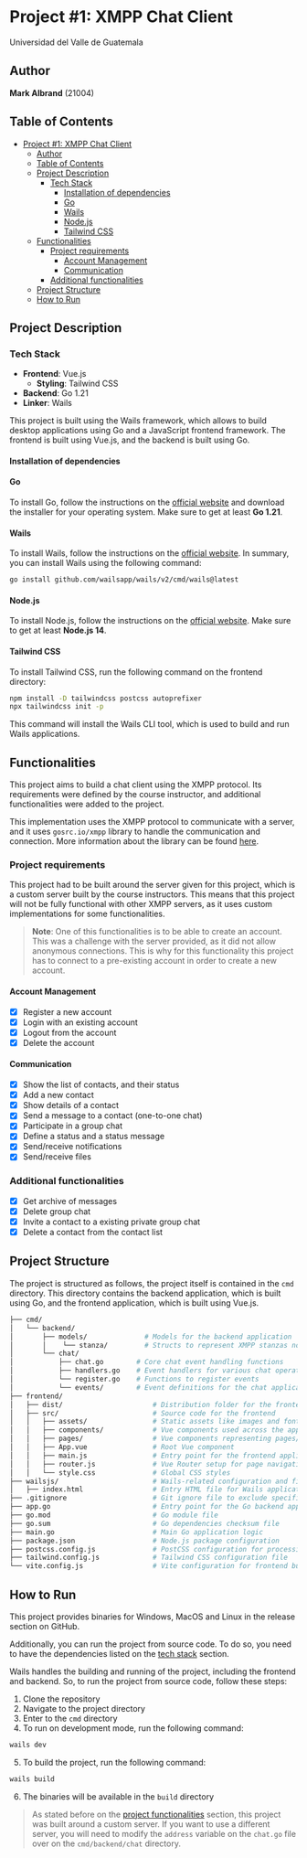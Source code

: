 # Project #1: XMPP Chat Client

Universidad del Valle de Guatemala

## Author

**Mark Albrand** (21004)

## Table of Contents

- [Project #1: XMPP Chat Client](#project-1-xmpp-chat-client)
  - [Author](#author)
  - [Table of Contents](#table-of-contents)
  - [Project Description](#project-description)
    - [Tech Stack](#tech-stack)
      - [Installation of dependencies](#installation-of-dependencies)
      - [Go](#go)
      - [Wails](#wails)
      - [Node.js](#nodejs)
      - [Tailwind CSS](#tailwind-css)
  - [Functionalities](#functionalities)
    - [Project requirements](#project-requirements)
      - [Account Management](#account-management)
      - [Communication](#communication)
    - [Additional functionalities](#additional-functionalities)
  - [Project Structure](#project-structure)
  - [How to Run](#how-to-run)

## Project Description

### Tech Stack

- **Frontend**: Vue.js
  - **Styling**: Tailwind CSS
- **Backend**: Go 1.21
- **Linker**: Wails

This project is built using the Wails framework, which allows to build desktop applications using Go and a JavaScript frontend framework. The frontend is built using Vue.js, and the backend is built using Go.

#### Installation of dependencies

#### Go

To install Go, follow the instructions on the [official website](https://golang.org/doc/install) and download the installer for your operating system. Make sure to get at least **Go 1.21**.

#### Wails

To install Wails, follow the instructions on the [official website](https://wails.io/docs/gettingstarted/installation). In summary, you can install Wails using the following command:

```bash
go install github.com/wailsapp/wails/v2/cmd/wails@latest
```

#### Node.js

To install Node.js, follow the instructions on the [official website](https://nodejs.org/en/download/). Make sure to get at least **Node.js 14**.

#### Tailwind CSS

To install Tailwind CSS, run the following command on the frontend directory:

```bash
npm install -D tailwindcss postcss autoprefixer
npx tailwindcss init -p
```

This command will install the Wails CLI tool, which is used to build and run Wails applications.

## Functionalities

This project aims to build a chat client using the XMPP protocol. Its requirements were defined by the course instructor, and additional functionalities were added to the project.

This implementation uses the XMPP protocol to communicate with a server, and it uses `gosrc.io/xmpp` library to handle the communication and connection. More information about the library can be found [here](https://pkg.go.dev/gosrc.io/xmpp).

### Project requirements

This project had to be built around the server given for this project, which is a custom server built by the course instructors. This means that this project will not be fully functional with other XMPP servers, as it uses custom implementations for some functionalities.

> **Note**: One of this functionalities is to be able to create an account. This was a challenge with the server provided, as it did not allow anonymous connections. This is why for this functionality this project has to connect to a pre-existing account in order to create a new account.

#### Account Management

- [x] Register a new account
- [x] Login with an existing account
- [x] Logout from the account
- [x] Delete the account

#### Communication

- [x] Show the list of contacts, and their status
- [x] Add a new contact
- [x] Show details of a contact
- [x] Send a message to a contact (one-to-one chat)
- [x] Participate in a group chat
- [x] Define a status and a status message
- [x] Send/receive notifications
- [x] Send/receive files

### Additional functionalities

- [x] Get archive of messages
- [x] Delete group chat
- [x] Invite a contact to a existing private group chat
- [x] Delete a contact from the contact list

## Project Structure

The project is structured as follows, the project itself is contained in the `cmd` directory. This directory contains the backend application, which is built using Go, and the frontend application, which is built using Vue.js.

```bash
├── cmd/
│   └── backend/
│       ├── models/              # Models for the backend application
│       │    └── stanza/         # Structs to represent XMPP stanzas not covered by the library
│       └── chat/
│           ├── chat.go        # Core chat event handling functions
│           ├── handlers.go    # Event handlers for various chat operations
│           └── register.go    # Functions to register events
│           └── events/        # Event definitions for the chat application
├── frontend/
│   ├── dist/                      # Distribution folder for the frontend build
│   ├── src/                       # Source code for the frontend
│   │   ├── assets/                # Static assets like images and fonts
│   │   ├── components/            # Vue components used across the application
│   │   ├── pages/                 # Vue components representing pages/views
│   │   ├── App.vue                # Root Vue component
│   │   ├── main.js                # Entry point for the frontend application
│   │   ├── router.js              # Vue Router setup for page navigation
│   │   └── style.css              # Global CSS styles
├── wailsjs/                       # Wails-related configuration and files
│   ├── index.html                 # Entry HTML file for Wails application
├── .gitignore                     # Git ignore file to exclude specific files/folders
├── app.go                         # Entry point for the Go backend application
├── go.mod                         # Go module file
├── go.sum                         # Go dependencies checksum file
├── main.go                        # Main Go application logic
├── package.json                   # Node.js package configuration
├── postcss.config.js              # PostCSS configuration for processing CSS
├── tailwind.config.js             # Tailwind CSS configuration file
└── vite.config.js                 # Vite configuration for frontend bundling

```

## How to Run

This project provides binaries for Windows, MacOS and Linux in the release section on GitHub.

Additionally, you can run the project from source code. To do so, you need to have the dependencies listed on the [tech stack](#tech-stack) section.

Wails handles the building and running of the project, including the frontend and backend. So, to run the project from source code, follow these steps:

1. Clone the repository
2. Navigate to the project directory
3. Enter to the `cmd` directory
4. To run on development mode, run the following command:

```bash
wails dev
```

5. To build the project, run the following command:

```bash
wails build
```

6. The binaries will be available in the `build` directory

> As stated before on the [project functionalities](#functionalities) section, this project was built around a custom server. If you want to use a different server, you will need to modify the `address` variable on the `chat.go` file over on the `cmd/backend/chat` directory. 
